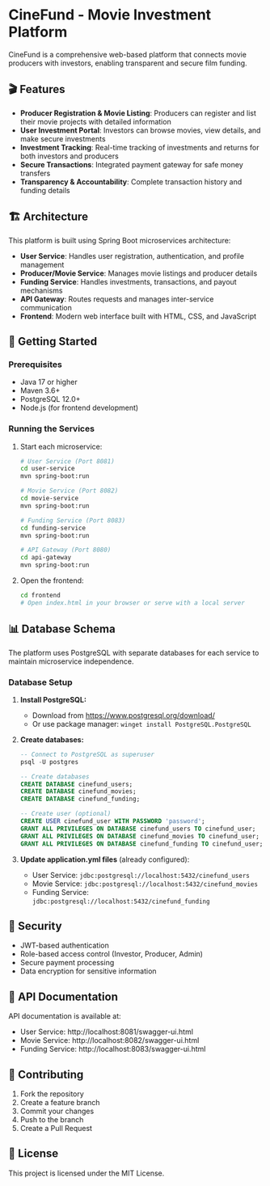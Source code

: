 # CineFund - Movie Investment Platform

CineFund is a comprehensive web-based platform that connects movie producers with investors, enabling transparent and secure film funding.

## 🎬 Features

- **Producer Registration & Movie Listing**: Producers can register and list their movie projects with detailed information
- **User Investment Portal**: Investors can browse movies, view details, and make secure investments
- **Investment Tracking**: Real-time tracking of investments and returns for both investors and producers
- **Secure Transactions**: Integrated payment gateway for safe money transfers
- **Transparency & Accountability**: Complete transaction history and funding details

## 🏗️ Architecture

This platform is built using Spring Boot microservices architecture:

- **User Service**: Handles user registration, authentication, and profile management
- **Producer/Movie Service**: Manages movie listings and producer details
- **Funding Service**: Handles investments, transactions, and payout mechanisms
- **API Gateway**: Routes requests and manages inter-service communication
- **Frontend**: Modern web interface built with HTML, CSS, and JavaScript

## 🚀 Getting Started

### Prerequisites
- Java 17 or higher
- Maven 3.6+
- PostgreSQL 12.0+
- Node.js (for frontend development)

### Running the Services

1. Start each microservice:
   ```bash
   # User Service (Port 8081)
   cd user-service
   mvn spring-boot:run

   # Movie Service (Port 8082)
   cd movie-service
   mvn spring-boot:run

   # Funding Service (Port 8083)
   cd funding-service
   mvn spring-boot:run

   # API Gateway (Port 8080)
   cd api-gateway
   mvn spring-boot:run
   ```

2. Open the frontend:
   ```bash
   cd frontend
   # Open index.html in your browser or serve with a local server
   ```

## 📊 Database Schema

The platform uses PostgreSQL with separate databases for each service to maintain microservice independence.

### Database Setup

1. **Install PostgreSQL:**
   - Download from https://www.postgresql.org/download/
   - Or use package manager: `winget install PostgreSQL.PostgreSQL`

2. **Create databases:**
   ```sql
   -- Connect to PostgreSQL as superuser
   psql -U postgres

   -- Create databases
   CREATE DATABASE cinefund_users;
   CREATE DATABASE cinefund_movies;
   CREATE DATABASE cinefund_funding;

   -- Create user (optional)
   CREATE USER cinefund_user WITH PASSWORD 'password';
   GRANT ALL PRIVILEGES ON DATABASE cinefund_users TO cinefund_user;
   GRANT ALL PRIVILEGES ON DATABASE cinefund_movies TO cinefund_user;
   GRANT ALL PRIVILEGES ON DATABASE cinefund_funding TO cinefund_user;
   ```

3. **Update application.yml files** (already configured):
   - User Service: `jdbc:postgresql://localhost:5432/cinefund_users`
   - Movie Service: `jdbc:postgresql://localhost:5432/cinefund_movies`
   - Funding Service: `jdbc:postgresql://localhost:5432/cinefund_funding`

## 🔐 Security

- JWT-based authentication
- Role-based access control (Investor, Producer, Admin)
- Secure payment processing
- Data encryption for sensitive information

## 📱 API Documentation

API documentation is available at:
- User Service: http://localhost:8081/swagger-ui.html
- Movie Service: http://localhost:8082/swagger-ui.html
- Funding Service: http://localhost:8083/swagger-ui.html

## 🤝 Contributing

1. Fork the repository
2. Create a feature branch
3. Commit your changes
4. Push to the branch
5. Create a Pull Request

## 📄 License

This project is licensed under the MIT License.
